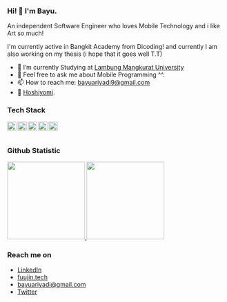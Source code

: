 ### Hi! 👋 I'm Bayu.

An independent Software Engineer who loves Mobile Technology and i like Art so much!

I'm currently active in Bangkit Academy from Dicoding! and currently I am also working on my thesis (i hope that it goes well T.T)

- 🔭 I’m currently Studying at [Lambung Mangkurat University](https://ulm.ac.id/id/)
- 💬 Feel free to ask me about Mobile Programming ^^.
- 📫 How to reach me: bayuariyadi9@gmail.com
- 🌠 [Hoshiyomi](https://www.youtube.com/@HoshimachiSuisei).

### Tech Stack
  <a href="#"><img align="left" alt="JavaScript" title="JavaScript" width="21px" src="https://upload.wikimedia.org/wikipedia/commons/9/99/Unofficial_JavaScript_logo_2.svg" /></a>
  <a href="https://www.php.net/"><img align="left" alt="php" title="php" width="21px" src="https://iconape.com/wp-content/files/ac/371303/svg/371303.svg" /></a>
  <a href="https://www.java.com/"><img align="left" alt="Java" title="Java" width="21px" src="https://iconape.com/wp-content/files/zy/371206/svg/371206.svg" /></a>
  <a href="https://www.android.com/"><img align="left" alt="Android" title="Android" width="21px" src="https://iconape.com/wp-content/files/uq/385827/svg/385827.svg" /></a>
  <a href="https://kotlinlang.org/"><img align="left" alt="Kotlin" title="Kotlin" width="21px" src="https://iconape.com/wp-content/files/fg/371054/svg/371054.svg" /></a>
  <br>
  <br>
  
### Github Statistic
<p align="left">
<a href="https://github.com/BayuAriyadi">
  <img height="180em" src="https://github-readme-stats-eight-theta.vercel.app/api?username=BayuAriyadi&show_icons=true&theme=algolia&include_all_commits=true&count_private=true"/>
  <img height="180em" src="https://github-readme-stats-eight-theta.vercel.app/api/top-langs/?username=BayuAriyadi&layout=compact&langs_count=8&theme=algolia"/>
</a>
</p>

### Reach me on
- <a href="https://www.linkedin.com/in/bayuariyadi/">LinkedIn</a>
- <a href="https://fuujin.tech">fuujin.tech</a>
- bayuariyadi@gmail.com
- <a href="https://twitter/fuujinnn_">Twitter</a>
